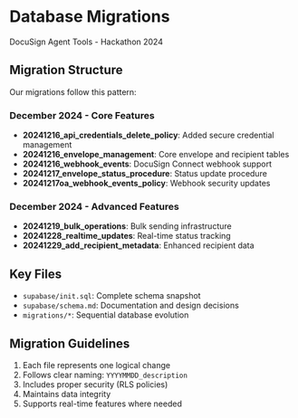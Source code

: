 # Database Migrations
DocuSign Agent Tools - Hackathon 2024

## Migration Structure
Our migrations follow this pattern:

### December 2024 - Core Features
- **20241216_api_credentials_delete_policy**: Added secure credential management
- **20241216_envelope_management**: Core envelope and recipient tables
- **20241216_webhook_events**: DocuSign Connect webhook support
- **20241217_envelope_status_procedure**: Status update procedure
- **20241217oa_webhook_events_policy**: Webhook security updates

### December 2024 - Advanced Features
- **20241219_bulk_operations**: Bulk sending infrastructure
- **20241228_realtime_updates**: Real-time status tracking
- **20241229_add_recipient_metadata**: Enhanced recipient data

## Key Files
- `supabase/init.sql`: Complete schema snapshot
- `supabase/schema.md`: Documentation and design decisions
- `migrations/*`: Sequential database evolution

## Migration Guidelines
1. Each file represents one logical change
2. Follows clear naming: `YYYYMMDD_description`
3. Includes proper security (RLS policies)
4. Maintains data integrity
5. Supports real-time features where needed